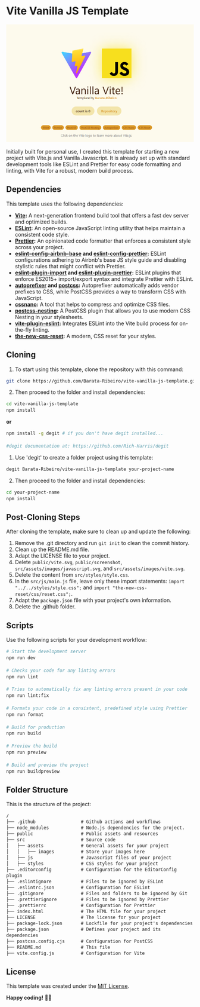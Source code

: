 # Vite Vanilla JS Template

![screenshot](/public/screenshot.png)

Initially built for personal use, I created this template for starting a new project with Vite.js and Vanilla Javascript. It is already set up with standard development tools like ESLint and Prettier for easy code formatting and linting, with Vite for a robust, modern build process.

## Dependencies

This template uses the following dependencies:

- **[Vite](https://vitejs.dev/):** A next-generation frontend build tool that offers a fast dev server and optimized builds.
- **[ESLint](https://eslint.org/):** An open-source JavaScript linting utility that helps maintain a consistent code style.
- **[Prettier](https://prettier.io/):** An opinionated code formatter that enforces a consistent style across your project.
- **[eslint-config-airbnb-base](https://www.npmjs.com/package/eslint-config-airbnb-base) and [eslint-config-prettier](https://www.npmjs.com/package/eslint-config-prettier):** ESLint configurations adhering to Airbnb's base JS style guide and disabling stylistic rules that might conflict with Prettier.
- **[eslint-plugin-import](https://www.npmjs.com/package/eslint-plugin-import) and [eslint-plugin-prettier](https://www.npmjs.com/package/eslint-plugin-prettier):** ESLint plugins that enforce ES2015+ import/export syntax and integrate Prettier with ESLint.
- **[autoprefixer](https://www.npmjs.com/package/autoprefixer) and [postcss](https://postcss.org/):** Autoprefixer automatically adds vendor prefixes to CSS, while PostCSS provides a way to transform CSS with JavaScript.
- **[cssnano](https://cssnano.github.io/cssnano/):** A tool that helps to compress and optimize CSS files.
- **[postcss-nesting](https://www.npmjs.com/package/postcss-nesting):** A PostCSS plugin that allows you to use modern CSS Nesting in your stylesheets.
- **[vite-plugin-eslint](https://www.npmjs.com/package/vite-plugin-eslint):** Integrates ESLint into the Vite build process for on-the-fly linting.
- **[the-new-css-reset](https://elad2412.github.io/the-new-css-reset/):** A modern, CSS reset for your styles.

## Cloning

1. To start using this template, clone the repository with this command:

```bash
git clone https://github.com/Barata-Ribeiro/vite-vanilla-js-template.git
```

2. Then proceed to the folder and install dependencies:

```bash
cd vite-vanilla-js-template
npm install
```

**or**

```bash
npm install -g degit # if you don't have degit installed...

#degit documentation at: https://github.com/Rich-Harris/degit
```

1. Use 'degit' to create a folder project using this template:

```bash
degit Barata-Ribeiro/vite-vanilla-js-template your-project-name
```

2. Then proceed to the folder and install dependencies:

```bash
cd your-project-name
npm install
```


## Post-Cloning Steps

After cloning the template, make sure to clean up and update the following:

1. Remove the .git directory and run `git init` to clean the commit history.
2. Clean up the README.md file.
3. Adapt the LICENSE file to your project.
4. Delete `public/vite.svg`, `public/screenshot`, `src/assets/images/javascript.svg`, and `src/assets/images/vite.svg`.
5. Delete the content from `src/styles/style.css`.
6. In the `src/js/main.js` file, leave only these import statements: `import "../../styles/style.css";` and `import "the-new-css-reset/css/reset.css";`.
7. Adapt the `package.json` file with your project's own information.
8. Delete the .github folder.

## Scripts

Use the following scripts for your development workflow:

```bash
# Start the development server
npm run dev

# Checks your code for any linting errors
npm run lint

# Tries to automatically fix any linting errors present in your code
npm run lint:fix

# Formats your code in a consistent, predefined style using Prettier
npm run format

# Build for production
npm run build

# Preview the build
npm run preview

# Build and preview the project
npm run buildpreview
```

## Folder Structure

This is the structure of the project:

```plaintext
/
├── .github                 # Github actions and workflows
├── node_modules            # Node.js dependencies for the project.
├── public                  # Public assets and resources
├── src                     # Source code
│   ├── assets              # General assets for your project
│   │   ├── images          # Store your images here
│   ├── js                  # Javascript files of your project
│   ├── styles              # CSS styles for your project
├── .editorconfig           # Configuration for the EditorConfig plugin
├── .eslintignore           # Files to be ignored by ESLint
├── .eslintrc.json          # Configuration for ESLint
├── .gitignore              # Files and folders to be ignored by Git
├── .prettierignore         # Files to be ignored by Prettier
├── .prettierrc             # Configuration for Prettier
├── index.html              # The HTML file for your project
├── LICENSE                 # The license for your project
├── package-lock.json       # Lockfile for your project's dependencies
├── package.json            # Defines your project and its dependencies
├── postcss.config.cjs      # Configuration for PostCSS
├── README.md               # This file
├── vite.config.js          # Configuration for Vite
```

## License

This template was created under the [MIT License](LICENSE.md).

**Happy coding!** 👨‍💻
